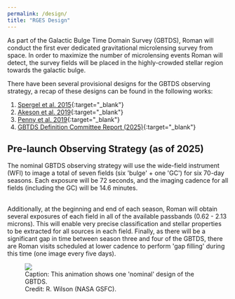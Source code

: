 ```yaml
---
permalink: /design/
title: "RGES Design"
---
```


As part of the Galactic Bulge Time Domain Survey (GBTDS), Roman will conduct the first ever dedicated 
gravitational microlensing survey from space. In order to maximize the number of microlensing events
Roman will detect, the survey fields will be placed in the highly-crowded stellar region towards
the galactic bulge.

There have been several provisional designs for the GBTDS observing strategy,
a recap of these designs can be found in the following works:

1. [Spergel et al. 2015](https://arxiv.org/abs/1503.03757){:target="_blank"}
2. [Akeson et al. 2019](https://arxiv.org/abs/1902.05569){:target="_blank"}
3. [Penny et al. 2019](https://iopscience.iop.org/article/10.3847/1538-4365/aafb69/meta){:target="_blank"}
4. [GBTDS Definition Committee Report (2025)](https://asd.gsfc.nasa.gov/roman/comm_forum/forum_17/Core_Community_Survey_Reports-rev03-compressed.pdf){:target="_blank"}

## Pre-launch Observing Strategy (as of 2025)
The nominal GBTDS observing strategy will use the wide-field instrument (WFI) to image a total of seven fields
 (six 'bulge' + one 'GC') for six 70-day seasons. Each exposure will be 72 seconds, and the imaging cadence for all
 fields (including the GC) will be 14.6 minutes.
&nbsp;  
&nbsp;  

Additionally, at the beginning and end of each season, Roman will obtain several exposures of each field in all
of the available passbands (0.62 - 2.13 microns). This will enable very precise classification and stellar properties
to be extracted for all sources in each field. Finally, as there will be a significant gap in time between season three
and four of the GBTDS, there are Roman visits scheduled at lower cadence to perform 'gap filling' during this time
(one image every five days).

<figure class="full">
    <a href="{{ site.url }}{{ site.baseurl }}/assets/animations/roman_gbtds.gif">
        <img src="{{ site.url }}{{ site.baseurl }}/assets/animations/roman_gbtds.gif">
    </a>
    <figcaption>Caption: This animation shows one 'nominal' design of the GBTDS. 
        <br>
    Credit: R. Wilson (NASA GSFC).</figcaption>
</figure>


